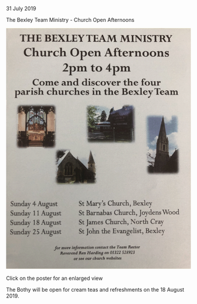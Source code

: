 31 July 2019

The Bexley Team Ministry - Church Open Afternoons

[](http://www.northcrayresidents.org.uk/posters/poster287.pdf)

![Image](images/nm0802_1.gif)

Click on the poster for an enlarged view

The Bothy will be open for cream teas and refreshments on the 18 August 2019.
